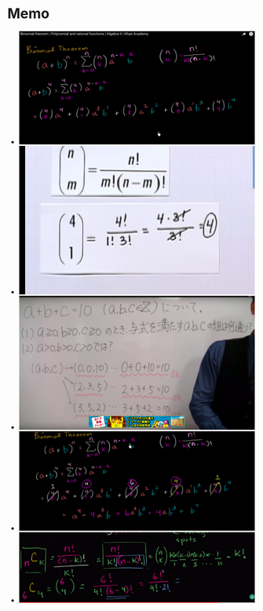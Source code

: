 # Memo  

* ![image](Images/2019-03-07-21-29-08.png)
* ![image](Images/2019-03-07-21-41-56.png)
* ![](Images/2019-03-09-15-42-02.png)
* ![](Images/2019-03-09-16-31-17.png)
* ![](Images/2019-03-09-17-08-10.png)